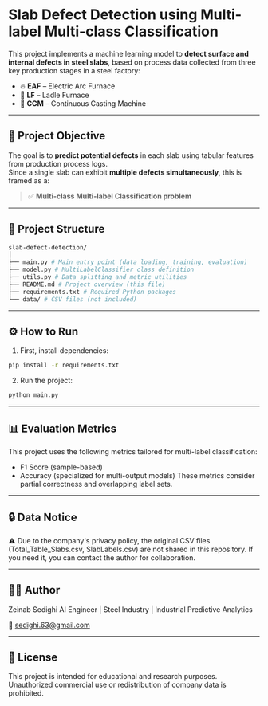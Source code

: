 # Slab Defect Detection using Multi-label Multi-class Classification

This project implements a machine learning model to **detect surface and internal defects in steel slabs**, based on process data collected from three key production stages in a steel factory:

- 🔥 **EAF** – Electric Arc Furnace  
- 🧪 **LF** – Ladle Furnace  
- 🌊 **CCM** – Continuous Casting Machine  

---

## 🎯 Project Objective

The goal is to **predict potential defects** in each slab using tabular features from production process logs.  
Since a single slab can exhibit **multiple defects simultaneously**, this is framed as a:

> ✅ **Multi-class Multi-label Classification problem**

---

## 🧱 Project Structure
```bash
slab-defect-detection/
│
├── main.py # Main entry point (data loading, training, evaluation)
├── model.py # MultiLabelClassifier class definition
├── utils.py # Data splitting and metric utilities
├── README.md # Project overview (this file)
├── requirements.txt # Required Python packages
└── data/ # CSV files (not included)
```
---

## ⚙️ How to Run

1. First, install dependencies:

```bash
pip install -r requirements.txt
```
2. Run the project:

```bash
python main.py
```
---

## 📊 Evaluation Metrics
This project uses the following metrics tailored for multi-label classification:

- F1 Score (sample-based)
- Accuracy (specialized for multi-output models)
These metrics consider partial correctness and overlapping label sets.

---

## 🔒 Data Notice
⚠️ Due to the company's privacy policy, the original CSV files (Total_Table_Slabs.csv, SlabLabels.csv) are not shared in this repository.
If you need it, you can contact the author for collaboration.

---

## 👩‍💻 Author
Zeinab Sedighi
AI Engineer | Steel Industry | Industrial Predictive Analytics

📧 sedighi.63@gmail.com

---

## 📄 License
This project is intended for educational and research purposes. Unauthorized commercial use or redistribution of company data is prohibited. 
